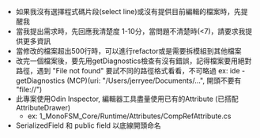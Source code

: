 * 如果我沒有選擇程式碼片段(select line)或沒有提供目前編輯的檔案時，先提醒我
* 當我提出需求時，先回應我清楚度 1-10分，當問題不清楚時(<7)，請要求我提供更多資訊
* 當修改的檔案超出500行時，可以進行refactor或是需要拆模組到其他檔案
* 改完一個檔案後，要先用getDiagnostics檢查有沒有錯誤，記得檔案要用絕對路徑，遇到 "File not found" 要試不同的路徑格式看看，不可略過
  ex: ide - getDiagnostics (MCP)(uri: "/Users/jerryee/Documents/...", 開頭不要有 "file://")
* 此專案使用Odin Inspector, 編輯器工具盡量使用已有的Attribute (已搭配AttributeDrawer)
  * ex: 1_MonoFSM_Core/Runtime/Attributes/CompRefAttribute.cs
* SerializedField 和 public field 以底線開頭命名